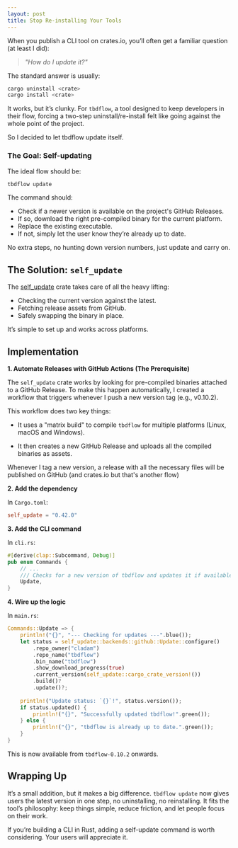 ```yaml
---
layout: post
title: Stop Re-installing Your Tools
---
```


When you publish a CLI tool on crates.io, you’ll often get a familiar question (at least I did):

> *"How do I update it?"*

The standard answer is usually:

```bash
cargo uninstall <crate>
cargo install <crate>
```

It works, but it’s clunky. For `tbdflow`, a tool designed to keep developers in their flow, forcing a two-step uninstall/re-install felt like going against the whole point of the project.

So I decided to let tbdflow update itself.

### The Goal: Self-updating

The ideal flow should be:

```bash
tbdflow update
```

The command should:

* Check if a newer version is available on the project's GitHub Releases.
* If so, download the right pre-compiled binary for the current platform.
* Replace the existing executable.
* If not, simply let the user know they’re already up to date.

No extra steps, no hunting down version numbers, just update and carry on.

## The Solution: `self_update`

The [self\_update](https://crates.io/crates/self_update) crate takes care of all the heavy lifting:

* Checking the current version against the latest.
* Fetching release assets from GitHub.
* Safely swapping the binary in place.

It’s simple to set up and works across platforms.


## Implementation

**1. Automate Releases with GitHub Actions (The Prerequisite)**

The `self_update` crate works by looking for pre-compiled binaries attached to a GitHub Release. To make this happen automatically, I created a workflow that triggers whenever I push a new version tag (e.g., v0.10.2).

This workflow does two key things:

* It uses a "matrix build" to compile `tbdflow` for multiple platforms (Linux, macOS and Windows).

* It then creates a new GitHub Release and uploads all the compiled binaries as assets.

Whenever I tag a new version, a release with all the necessary files will be published on GitHub (and crates.io but that's another flow)

**2. Add the dependency**

In `Cargo.toml`:

```toml
self_update = "0.42.0"
```

**3. Add the CLI command**

In `cli.rs`:

```rust
#[derive(clap::Subcommand, Debug)]
pub enum Commands {
    // ...
    /// Checks for a new version of tbdflow and updates it if available.
    Update,
}
```

**4. Wire up the logic**

In `main.rs`:

```rust
Commands::Update => {
    println!("{}", "--- Checking for updates ---".blue());
    let status = self_update::backends::github::Update::configure()
        .repo_owner("cladam")
        .repo_name("tbdflow")
        .bin_name("tbdflow")
        .show_download_progress(true)
        .current_version(self_update::cargo_crate_version!())
        .build()?
        .update()?;
    
    println!("Update status: `{}`!", status.version());
    if status.updated() {
        println!("{}", "Successfully updated tbdflow!".green());
    } else {
        println!("{}", "tbdflow is already up to date.".green());
    }
}
```

This is now available from `tbdflow-0.10.2` onwards.

## Wrapping Up

It’s a small addition, but it makes a big difference.
`tbdflow update` now gives users the latest version in one step, no uninstalling, no reinstalling. It fits the tool’s philosophy: keep things simple, reduce friction, and let people focus on their work.

If you’re building a CLI in Rust, adding a self-update command is worth considering. Your users will appreciate it.

